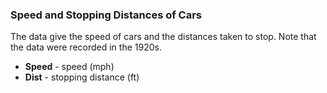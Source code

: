 <h3>Speed and Stopping Distances of Cars</h3>

<p>The data give the speed of cars and the distances taken to stop. Note that the data were recorded in the 1920s.</p>

<ul>
<li><strong>Speed</strong> - speed (mph)</li>
<li><strong>Dist</strong> - stopping distance (ft)</li>
</ul>
